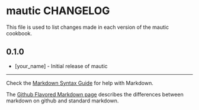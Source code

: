 mautic CHANGELOG
================

This file is used to list changes made in each version of the mautic cookbook.

0.1.0
-----
- [your_name] - Initial release of mautic

- - -
Check the [Markdown Syntax Guide](http://daringfireball.net/projects/markdown/syntax) for help with Markdown.

The [Github Flavored Markdown page](http://github.github.com/github-flavored-markdown/) describes the differences between markdown on github and standard markdown.
